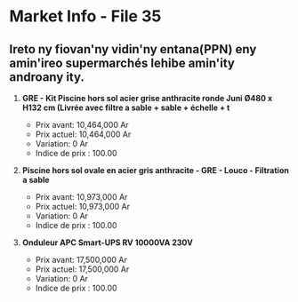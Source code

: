 # Market Info - File 35

## Ireto ny fiovan'ny vidin'ny entana(PPN) eny amin'ireo supermarchés lehibe amin'ity androany ity.

1. **GRE - Kit Piscine hors sol acier grise anthracite ronde Juni Ø480 x H132 cm (Livrée avec filtre a sable + sable + échelle + t**
   - Prix avant: 10,464,000 Ar
   - Prix actuel: 10,464,000 Ar
   - Variation: 0 Ar
   - Indice de prix : 100.00

2. **Piscine hors sol ovale en acier gris anthracite - GRE - Louco - Filtration a sable**
   - Prix avant: 10,973,000 Ar
   - Prix actuel: 10,973,000 Ar
   - Variation: 0 Ar
   - Indice de prix : 100.00

3. **Onduleur APC Smart-UPS RV 10000VA 230V**
   - Prix avant: 17,500,000 Ar
   - Prix actuel: 17,500,000 Ar
   - Variation: 0 Ar
   - Indice de prix : 100.00

